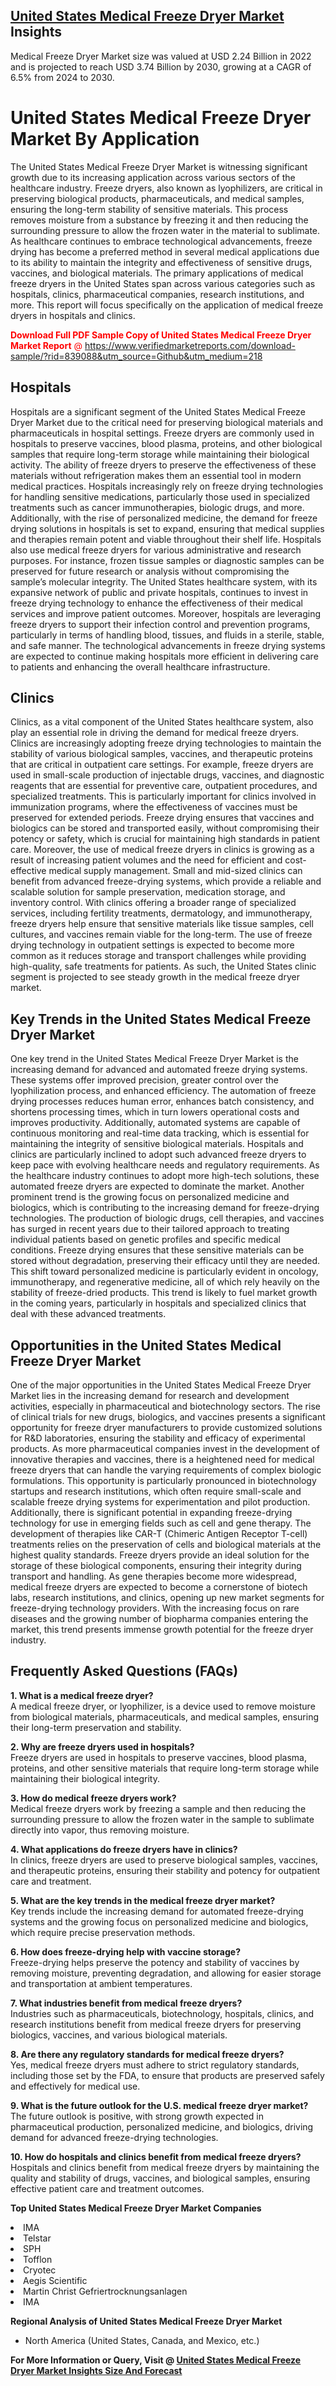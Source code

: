 <h2><a href="https://www.verifiedmarketreports.com/download-sample/?rid=839088&amp;utm_source=Github&amp;utm_medium=218" target="_blank">United States Medical Freeze Dryer Market</a> Insights</h2><p>Medical Freeze Dryer Market size was valued at USD 2.24 Billion in 2022 and is projected to reach USD 3.74 Billion by 2030, growing at a CAGR of 6.5% from 2024 to 2030.</p><p><h1>United States Medical Freeze Dryer Market By Application</h1> <p>The United States Medical Freeze Dryer Market is witnessing significant growth due to its increasing application across various sectors of the healthcare industry. Freeze dryers, also known as lyophilizers, are critical in preserving biological products, pharmaceuticals, and medical samples, ensuring the long-term stability of sensitive materials. This process removes moisture from a substance by freezing it and then reducing the surrounding pressure to allow the frozen water in the material to sublimate. As healthcare continues to embrace technological advancements, freeze drying has become a preferred method in several medical applications due to its ability to maintain the integrity and effectiveness of sensitive drugs, vaccines, and biological materials. The primary applications of medical freeze dryers in the United States span across various categories such as hospitals, clinics, pharmaceutical companies, research institutions, and more. This report will focus specifically on the application of medical freeze dryers in hospitals and clinics. <p><span class=""><span style="color: #ff0000;"><strong>Download Full PDF Sample Copy of United States Medical Freeze Dryer Market Report</strong> @ </span><a href="https://www.verifiedmarketreports.com/download-sample/?rid=839088&amp;utm_source=Github&amp;utm_medium=218" target="_blank">https://www.verifiedmarketreports.com/download-sample/?rid=839088&amp;utm_source=Github&amp;utm_medium=218</a></span></p></p> <h2>Hospitals</h2> <p>Hospitals are a significant segment of the United States Medical Freeze Dryer Market due to the critical need for preserving biological materials and pharmaceuticals in hospital settings. Freeze dryers are commonly used in hospitals to preserve vaccines, blood plasma, proteins, and other biological samples that require long-term storage while maintaining their biological activity. The ability of freeze dryers to preserve the effectiveness of these materials without refrigeration makes them an essential tool in modern medical practices. Hospitals increasingly rely on freeze drying technologies for handling sensitive medications, particularly those used in specialized treatments such as cancer immunotherapies, biologic drugs, and more. Additionally, with the rise of personalized medicine, the demand for freeze drying solutions in hospitals is set to expand, ensuring that medical supplies and therapies remain potent and viable throughout their shelf life. Hospitals also use medical freeze dryers for various administrative and research purposes. For instance, frozen tissue samples or diagnostic samples can be preserved for future research or analysis without compromising the sample’s molecular integrity. The United States healthcare system, with its expansive network of public and private hospitals, continues to invest in freeze drying technology to enhance the effectiveness of their medical services and improve patient outcomes. Moreover, hospitals are leveraging freeze dryers to support their infection control and prevention programs, particularly in terms of handling blood, tissues, and fluids in a sterile, stable, and safe manner. The technological advancements in freeze drying systems are expected to continue making hospitals more efficient in delivering care to patients and enhancing the overall healthcare infrastructure. <h2>Clinics</h2> <p>Clinics, as a vital component of the United States healthcare system, also play an essential role in driving the demand for medical freeze dryers. Clinics are increasingly adopting freeze drying technologies to maintain the stability of various biological samples, vaccines, and therapeutic proteins that are critical in outpatient care settings. For example, freeze dryers are used in small-scale production of injectable drugs, vaccines, and diagnostic reagents that are essential for preventive care, outpatient procedures, and specialized treatments. This is particularly important for clinics involved in immunization programs, where the effectiveness of vaccines must be preserved for extended periods. Freeze drying ensures that vaccines and biologics can be stored and transported easily, without compromising their potency or safety, which is crucial for maintaining high standards in patient care. Moreover, the use of medical freeze dryers in clinics is growing as a result of increasing patient volumes and the need for efficient and cost-effective medical supply management. Small and mid-sized clinics can benefit from advanced freeze-drying systems, which provide a reliable and scalable solution for sample preservation, medication storage, and inventory control. With clinics offering a broader range of specialized services, including fertility treatments, dermatology, and immunotherapy, freeze dryers help ensure that sensitive materials like tissue samples, cell cultures, and vaccines remain viable for the long-term. The use of freeze drying technology in outpatient settings is expected to become more common as it reduces storage and transport challenges while providing high-quality, safe treatments for patients. As such, the United States clinic segment is projected to see steady growth in the medical freeze dryer market. <h2>Key Trends in the United States Medical Freeze Dryer Market</h2> <p>One key trend in the United States Medical Freeze Dryer Market is the increasing demand for advanced and automated freeze drying systems. These systems offer improved precision, greater control over the lyophilization process, and enhanced efficiency. The automation of freeze drying processes reduces human error, enhances batch consistency, and shortens processing times, which in turn lowers operational costs and improves productivity. Additionally, automated systems are capable of continuous monitoring and real-time data tracking, which is essential for maintaining the integrity of sensitive biological materials. Hospitals and clinics are particularly inclined to adopt such advanced freeze dryers to keep pace with evolving healthcare needs and regulatory requirements. As the healthcare industry continues to adopt more high-tech solutions, these automated freeze dryers are expected to dominate the market. Another prominent trend is the growing focus on personalized medicine and biologics, which is contributing to the increasing demand for freeze-drying technologies. The production of biologic drugs, cell therapies, and vaccines has surged in recent years due to their tailored approach to treating individual patients based on genetic profiles and specific medical conditions. Freeze drying ensures that these sensitive materials can be stored without degradation, preserving their efficacy until they are needed. This shift toward personalized medicine is particularly evident in oncology, immunotherapy, and regenerative medicine, all of which rely heavily on the stability of freeze-dried products. This trend is likely to fuel market growth in the coming years, particularly in hospitals and specialized clinics that deal with these advanced treatments. <h2>Opportunities in the United States Medical Freeze Dryer Market</h2> <p>One of the major opportunities in the United States Medical Freeze Dryer Market lies in the increasing demand for research and development activities, especially in pharmaceutical and biotechnology sectors. The rise of clinical trials for new drugs, biologics, and vaccines presents a significant opportunity for freeze dryer manufacturers to provide customized solutions for R&D laboratories, ensuring the stability and efficacy of experimental products. As more pharmaceutical companies invest in the development of innovative therapies and vaccines, there is a heightened need for medical freeze dryers that can handle the varying requirements of complex biologic formulations. This opportunity is particularly pronounced in biotechnology startups and research institutions, which often require small-scale and scalable freeze drying systems for experimentation and pilot production. Additionally, there is significant potential in expanding freeze-drying technology for use in emerging fields such as cell and gene therapy. The development of therapies like CAR-T (Chimeric Antigen Receptor T-cell) treatments relies on the preservation of cells and biological materials at the highest quality standards. Freeze dryers provide an ideal solution for the storage of these biological components, ensuring their integrity during transport and handling. As gene therapies become more widespread, medical freeze dryers are expected to become a cornerstone of biotech labs, research institutions, and clinics, opening up new market segments for freeze-drying technology providers. With the increasing focus on rare diseases and the growing number of biopharma companies entering the market, this trend presents immense growth potential for the freeze dryer industry. <h2>Frequently Asked Questions (FAQs)</h2> <p><strong>1. What is a medical freeze dryer?</strong><br> A medical freeze dryer, or lyophilizer, is a device used to remove moisture from biological materials, pharmaceuticals, and medical samples, ensuring their long-term preservation and stability.</p> <p><strong>2. Why are freeze dryers used in hospitals?</strong><br> Freeze dryers are used in hospitals to preserve vaccines, blood plasma, proteins, and other sensitive materials that require long-term storage while maintaining their biological integrity.</p> <p><strong>3. How do medical freeze dryers work?</strong><br> Medical freeze dryers work by freezing a sample and then reducing the surrounding pressure to allow the frozen water in the sample to sublimate directly into vapor, thus removing moisture.</p> <p><strong>4. What applications do freeze dryers have in clinics?</strong><br> In clinics, freeze dryers are used to preserve biological samples, vaccines, and therapeutic proteins, ensuring their stability and potency for outpatient care and treatment.</p> <p><strong>5. What are the key trends in the medical freeze dryer market?</strong><br> Key trends include the increasing demand for automated freeze-drying systems and the growing focus on personalized medicine and biologics, which require precise preservation methods.</p> <p><strong>6. How does freeze-drying help with vaccine storage?</strong><br> Freeze-drying helps preserve the potency and stability of vaccines by removing moisture, preventing degradation, and allowing for easier storage and transportation at ambient temperatures.</p> <p><strong>7. What industries benefit from medical freeze dryers?</strong><br> Industries such as pharmaceuticals, biotechnology, hospitals, clinics, and research institutions benefit from medical freeze dryers for preserving biologics, vaccines, and various biological materials.</p> <p><strong>8. Are there any regulatory standards for medical freeze dryers?</strong><br> Yes, medical freeze dryers must adhere to strict regulatory standards, including those set by the FDA, to ensure that products are preserved safely and effectively for medical use.</p> <p><strong>9. What is the future outlook for the U.S. medical freeze dryer market?</strong><br> The future outlook is positive, with strong growth expected in pharmaceutical production, personalized medicine, and biologics, driving demand for advanced freeze-drying technologies.</p> <p><strong>10. How do hospitals and clinics benefit from medical freeze dryers?</strong><br> Hospitals and clinics benefit from medical freeze dryers by maintaining the quality and stability of drugs, vaccines, and biological samples, ensuring effective patient care and treatment outcomes.</p> </p><p><strong>Top United States Medical Freeze Dryer Market Companies</strong></p><div data-test-id=""><p><li>IMA</li><li> Telstar</li><li> SPH</li><li> Tofflon</li><li> Cryotec</li><li> Aegis Scientific</li><li> Martin Christ Gefriertrocknungsanlagen</li><li> IMA</li></p><div><strong>Regional Analysis of&nbsp;United States Medical Freeze Dryer Market</strong></div><ul><li dir="ltr"><p dir="ltr">North America&nbsp;(United States, Canada, and Mexico, etc.)</p></li></ul><p><strong>For More Information or Query, Visit @&nbsp;</strong><strong><a href="https://www.verifiedmarketreports.com/product/medical-freeze-dryer-market/?utm_source=Github&amp;utm_medium=218" target="_blank">United States Medical Freeze Dryer Market Insights Size And Forecast</a></strong></p></div>
